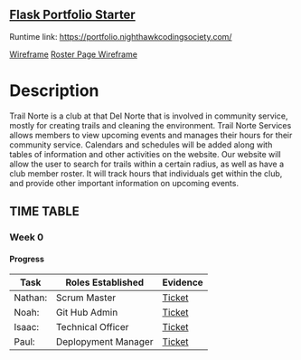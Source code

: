 ## [Flask Portfolio Starter](https://nighthawkcodingsociety.com/projectsearch/details/Flask%20Portfolio%20Starter)
Runtime link: https://portfolio.nighthawkcodingsociety.com/

[Wireframe](https://docs.google.com/drawings/d/14RODdnrxrKMCJk68_OpMs7CLDXJ4XPMM6XRYiQNPPqI/edit?usp=sharing)
[Roster Page Wireframe](https://docs.google.com/drawings/d/16yUoxlKJP2jDEnlldiArediSeA06jlFYST_C2Zj8K0o/edit?usp=sharing)

# Description
  Trail Norte is a club at that Del Norte that is involved in community service, mostly for creating trails and cleaning the environment. Trail Norte Services allows members to view upcoming events and manages their hours for their community service. Calendars and schedules will be added along with tables of information and other activities on the website. Our website will allow the user to search for trails within a certain radius, as well as have a club member roster. It will track hours that individuals get within the club, and provide other important information on upcoming events. 
## TIME TABLE

### Week 0

#### Progress
| **Task** |**Roles Established**| **Evidence** |
| ------------- |---------------| ------------- |
| Nathan:  |Scrum Master| [Ticket]()  |
| Noah:  |Git Hub Admin| [Ticket]()  |
| Isaac:  |Technical Officer| [Ticket]()  |
| Paul:  |Deplopyment Manager| [Ticket]()  | 

